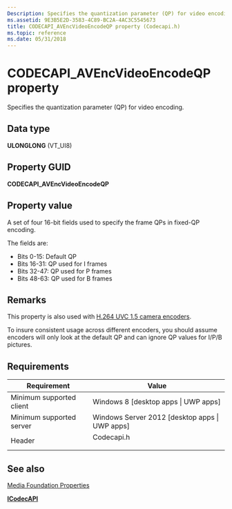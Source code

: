 ```yaml
---
Description: Specifies the quantization parameter (QP) for video encoding.
ms.assetid: 9E3B5E2D-3583-4C89-BC2A-4AC3C5545673
title: CODECAPI_AVEncVideoEncodeQP property (Codecapi.h)
ms.topic: reference
ms.date: 05/31/2018
---
```


# CODECAPI\_AVEncVideoEncodeQP property

Specifies the quantization parameter (QP) for video encoding.

## Data type

**ULONGLONG** (VT\_UI8)

## Property GUID

**CODECAPI\_AVEncVideoEncodeQP**

## Property value

A set of four 16-bit fields used to specify the frame QPs in fixed-QP encoding.

The fields are:

-   Bits 0-15: Default QP
-   Bits 16-31: QP used for I frames
-   Bits 32-47: QP used for P frames
-   Bits 48-63: QP used for B frames

## Remarks

This property is also used with [H.264 UVC 1.5 camera encoders](camera-encoder-h264-uvc-1-5.md).

To insure consistent usage across different encoders, you should assume encoders will only look at the default QP and can ignore QP values for I/P/B pictures.

## Requirements



| Requirement | Value |
|-------------------------------------|---------------------------------------------------------------------------------------|
| Minimum supported client<br/> | Windows 8 \[desktop apps \| UWP apps\]<br/>                                     |
| Minimum supported server<br/> | Windows Server 2012 \[desktop apps \| UWP apps\]<br/>                           |
| Header<br/>                   | <dl> <dt>Codecapi.h</dt> </dl> |



## See also

<dl> <dt>

[Media Foundation Properties](media-foundation-properties.md)
</dt> <dt>

[**ICodecAPI**](/windows/desktop/api/strmif/nn-strmif-icodecapi)
</dt> </dl>

 


